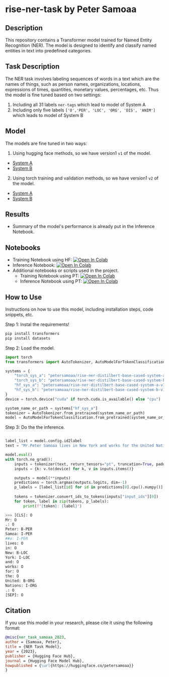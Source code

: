 # rise-ner-task by Peter Samoaa

## Description
This repository contains a Transformer model trained for Named Entity Recognition (NER). The model is designed to identify and classify named entities in text into predefined categories.

## Task Description
The NER task involves labeling sequences of words in a text which are the names of things, such as person names, organizations, locations, expressions of times, quantities, monetary values, percentages, etc. Thus the model is fine tuned based on two settings:
1. Including all 31 labels `ner-tags` which lead to model of System A
2. Including only five labels `['O','PER', 'LOC', 'ORG', 'DIS', 'ANIM']` which leads to model of System B

## Model
The models are fine tuned in two ways:
1. Using hugging face methods, so we have version1 `v1` of the model. 
- [System A](https://huggingface.co/petersamoaa/rise-ner-distilbert-base-cased-system-a-v1)
- [System B](https://huggingface.co/petersamoaa/rise-ner-distilbert-base-cased-system-b-v1)
2. Using torch training and validation methods, so we have version1 `v2` of the model. 
- [System A](https://huggingface.co/petersamoaa/rise-ner-distilbert-base-cased-system-a-v2)
- [System B](https://huggingface.co/petersamoaa/rise-ner-distilbert-base-cased-system-b-v2)
## Results
- Summary of the model's performance is already put in the Inference Notebook.

## Notebooks
- Training Notebook using HF: [![Open In Colab](https://colab.research.google.com/assets/colab-badge.svg)](https://colab.research.google.com/github/hazemsamoaa/rise-ner-task/blob/main/notebooks/RISE-NER-Final-HF-Training.ipynb)
- Inference Notebook: [![Open In Colab](https://colab.research.google.com/assets/colab-badge.svg)](https://colab.research.google.com/github/hazemsamoaa/rise-ner-task/blob/main/notebooks/RISE-NER-Final-HF-Inference.ipynb)
- Additional notebooks or scripts used in the project.
    - Training Notebook using PT: [![Open In Colab](https://colab.research.google.com/assets/colab-badge.svg)](https://colab.research.google.com/github/hazemsamoaa/rise-ner-task/blob/main/notebooks/RISE-NER-Final-Pyorch-Traininig.ipynb)
    - Inference Notebook using PT: [![Open In Colab](https://colab.research.google.com/assets/colab-badge.svg)](https://colab.research.google.com/github/hazemsamoaa/rise-ner-task/blob/main/notebooks/RISE-NER-Final-Pytorch-Inference.ipynb)

## How to Use
Instructions on how to use this model, including installation steps, code snippets, etc.

Step 1: Instal the requirements!

```bash
pip install transformers
pip install datasets
```

Step 2: Load the model.

```python
import torch
from transformers import AutoTokenizer, AutoModelForTokenClassification

systems = {
    "torch_sys_a": "petersamoaa/rise-ner-distilbert-base-cased-system-a-v2",
    "torch_sys_b": "petersamoaa/rise-ner-distilbert-base-cased-system-b-v2",
    "hf_sys_a": "petersamoaa/rise-ner-distilbert-base-cased-system-a-v1",
    "hf_sys_b": "petersamoaa/rise-ner-distilbert-base-cased-system-b-v1",
}
device = torch.device("cuda" if torch.cuda.is_available() else "cpu")

system_name_or_path = systems["hf_sys_a"]
tokenizer = AutoTokenizer.from_pretrained(system_name_or_path)
model = AutoModelForTokenClassification.from_pretrained(system_name_or_path).to(device)
```

Step 3: Do the the inference.

```python

label_list = model.config.id2label
text = "Mr.Peter Samoaa lives in New York and works for the United Nations."

model.eval()
with torch.no_grad():
    inputs = tokenizer(text, return_tensors="pt", truncation=True, padding=True)
    inputs = {k: v.to(device) for k, v in inputs.items()}

    outputs = model(**inputs)
    predictions = torch.argmax(outputs.logits, dim=-1)
    p_labels = [label_list[id] for id in predictions[0].cpu().numpy()]
    
    tokens = tokenizer.convert_ids_to_tokens(inputs["input_ids"][0])
    for token, label in zip(tokens, p_labels):
        print(f"{token}: {label}")
```

```bash
>>> [CLS]: O
Mr: O
.: O
Peter: B-PER
Samoa: I-PER
##a: I-PER
lives: O
in: O
New: B-LOC
York: I-LOC
and: O
works: O
for: O
the: O
United: B-ORG
Nations: I-ORG
.: O
[SEP]: O
```


## Citation
If you use this model in your research, please cite it using the following format:

```bibtex
@misc{ner_task_samoaa_2023,
author = {Samoaa, Peter},
title = {NER Task Model},
year = {2023},
publisher = {Hugging Face Hub},
journal = {Hugging Face Model Hub},
howpublished = {\url{https://huggingface.co/petersamoaa}}
}
```

